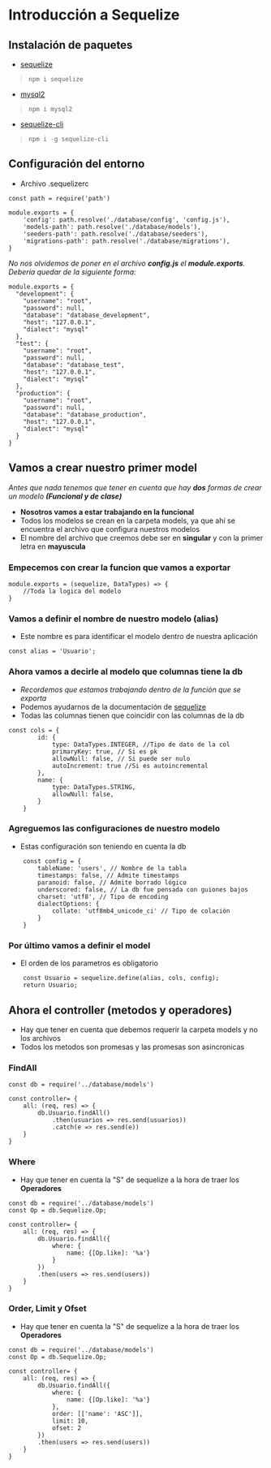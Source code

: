 # Introducción a Sequelize

## Instalación de paquetes
- [sequelize](https://sequelize.org/)
> ```npm i sequelize```
- [mysql2](https://www.npmjs.com/package/mysql2)
> ```npm i mysql2```
- [sequelize-cli](https://www.npmjs.com/package/sequelize-cli)
> ```npm i -g sequelize-cli```

## Configuración del entorno
- Archivo .sequelizerc
```
const path = require('path')
 
module.exports = {
    'config': path.resolve('./database/config', 'config.js'),
    'models-path': path.resolve('./database/models'),
    'seeders-path': path.resolve('./database/seeders'),
    'migrations-path': path.resolve('./database/migrations'),
}
```
_No nos olvidemos de poner en el archivo **config.js** el **module.exports**. Debería quedar de la siguiente forma:_
```
module.exports = {
  "development": {
    "username": "root",
    "password": null,
    "database": "database_development",
    "host": "127.0.0.1",
    "dialect": "mysql"
  },
  "test": {
    "username": "root",
    "password": null,
    "database": "database_test",
    "host": "127.0.0.1",
    "dialect": "mysql"
  },
  "production": {
    "username": "root",
    "password": null,
    "database": "database_production",
    "host": "127.0.0.1",
    "dialect": "mysql"
  }
}
```
## Vamos a crear nuestro primer model
_Antes que nada tenemos que tener en cuenta que hay **dos** formas de crear un modelo **(Funcional y de clase)**_
- **Nosotros vamos a estar trabajando en la funcional**
- Todos los modelos se crean en la carpeta models, ya que ahí se encuentra el archivo que configura nuestros modelos
- El nombre del archivo que creemos debe ser en **singular** y con la primer letra en **mayuscula**

### Empecemos con crear la funcion que vamos a exportar
```
module.exports = (sequelize, DataTypes) => {
    //Toda la logica del modelo
}
```
### Vamos a definir el nombre de nuestro modelo (alias)
- Este nombre es para identificar el modelo dentro de nuestra aplicación
```
const alias = 'Usuario';
```

### Ahora vamos a decirle al modelo que columnas tiene la db
- _Recordemos que estamos trabajando dentro de la función que se exporta_
- Podemos ayudarnos de la documentación de [sequelize](https://sequelize.org/master/manual/model-basics.html)
- Todas las columnas tienen que coincidir con las columnas de la db
```
const cols = {
        id: {
            type: DataTypes.INTEGER, //Tipo de dato de la col
            primaryKey: true, // Si es pk
            allowNull: false, // Si puede ser nulo
            autoIncrement: true //Si es autoincremental
        },
        name: {
            type: DataTypes.STRING,
            allowNull: false,            
        }
    }
```

### Agreguemos las configuraciones de nuestro modelo
- Estas configuración son teniendo en cuenta la db
```
    const config = {
        tableName: 'users', // Nombre de la tabla
        timestamps: false, // Admite timestamps
        paranoid: false, // Admite borrado lógico
        underscored: false, // La db fue pensada con guiones bajos
        charset: 'utf8', // Tipo de encoding
        dialectOptions: {
            collate: 'utf8mb4_unicode_ci' // Tipo de colación
        }
    }
```

### Por último vamos a definir el model
- El orden de los parametros es obligatorio
```
    const Usuario = sequelize.define(alias, cols, config);
    return Usuario;
```

## Ahora el controller (metodos y operadores)
- Hay que tener en cuenta que debemos requerir la carpeta models y no los archivos
- Todos los metodos son promesas y las promesas son asincronicas

### FindAll
```
const db = require('../database/models')

const controller= {
    all: (req, res) => {
        db.Usuario.findAll()
            .then(usuarios => res.send(usuarios))
            .catch(e => res.send(e))
    }
}
```

### Where 
- Hay que tener en cuenta la "S" de sequelize a la hora de traer los **Operadores**
```
const db = require('../database/models')
const Op = db.Sequelize.Op; 

const controller= {
    all: (req, res) => {
        db.Usuario.findAll({
            where: {
                name: {[Op.like]: '%a'}
            }
        })
        .then(users => res.send(users))
    }
}

```

### Order, Limit y Ofset 
- Hay que tener en cuenta la "S" de sequelize a la hora de traer los **Operadores**
```
const db = require('../database/models')
const Op = db.Sequelize.Op; 

const controller= {
    all: (req, res) => {
        db.Usuario.findAll({
            where: {
                name: {[Op.like]: '%a'}
            },
            order: [['name': 'ASC']],
            limit: 10,
            ofset: 2
        })
        .then(users => res.send(users))
    }
}

```
